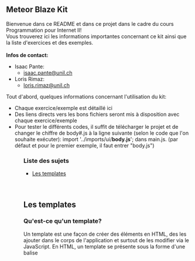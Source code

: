 <h2> Meteor Blaze Kit </h2>
<p> 
  Bienvenue dans ce README et dans ce projet dans le cadre du cours Programmation pour Internet II! <br/>
  Vous trouverez ici les informations importantes concernant ce kit ainsi que la liste d'exercices et des exemples. <br/><br/>
  <b> Infos de contact: </b>
<p>
<ul>
  <li>
    Isaac Pante:
      <ul>
        <li> <a href="mailto:isaac.pante@unil.ch"> isaac.pante@unil.ch </a> </li>
    </ul>
  </li>
  <li>
    Loris Rimaz:
      <ul>
        <li> <a href="mailto:loris.rimaz@unil.ch"> loris.rimaz@unil.ch </a> </li>
    </ul>
  </li>
</ul>
<p> Tout d'abord, quelques informations concernant l'utilisation du kit: <p>
<ul>
  <li> Chaque exercice/exemple est détaillé ici </li>
  <li> Des liens directs vers les bons fichiers seront mis à disposition avec chaque exercice/exemple </li>
  <li> Pour tester le différents codes, il suffit de télécharger le projet et de changer le chiffre de body#.js à la ligne suivante (selon le code que l'on souhaite exécuter): import '../imports/ui/<b>body.js</b>'; dans main.js. (par défaut et pour le premier exemple, il faut entrer "body.js")</li>
<ul>
<h3> Liste des sujets </h3>
<ul>
  <li> <a href="#-les-templates-">Les templates</a></li>
</ul>
<br/>
<br/>
<h2> Les templates </h2>
<h3> Qu'est-ce qu'un template? </h3>
<p> Un template est une façon de créer des éléments en HTML, des les ajouter dans le corps de l'application et surtout de les modifier via le JavaScript. En HTML, un template se présente sous la forme d'une balise <template> qui prend un attribut "nom". Ce nom sera utilisé pour intégrer le template dans le HTML avec la notation suivante {{> monTemplate}}. C'est aussi avec ce nom que l'on référencera le template dans le JavaScript. Comme on peut le voir dans cet <a href="https://github.com/DigitalDW/meteor_blaze_kit/blob/master/template_ex/imports/ui/body.html"> exemple </a>, le template affiche le texte "Bonjour, je suis un template" simplement en le référant dans le HTML avec "{{> bonjour}} </p>
<p> Assez simple, non? </p>
<h3> Templating avec JavaScript </h3>
<p> Comme mentionné ci-desssu, l'avantage des templates est la possibilité de modifier leur contenur via un script JavaScript. Toujours dans la même idée que le précédent, cet <a href="https://github.com/DigitalDW/meteor_blaze_kit/blob/master/template_ex/imports/ui/body2.html"> exemple </a> montre que le template "bonjour" n'est même plus définit en HTML, à la place du contenu de la balise p, on trouve {{texte}}. De même pour cette formulation étrange: </p>
&lt;ul&gt; <br/>
&nbsp;&nbsp;{{#each elem}} <br/>
&nbsp;&nbsp;&nbsp;&nbsp;{{>liste}} <br/>
&nbsp;&nbsp;{{/each}} <br/>
&lt;/ul&gt; <br/>
<p> Ces 5 lignes de codes introduisent la notion de logique dans le templating: {{#each}}, qui sert de boucle, et, par exemple, {{#if}}, pas visible dans l'exemple mais néanmoins existant et utilisé, permettent d'ajouter de la logique et des conditions. Ici, comme le précise le commentaire, la logique est la suivante: pour chanque (each) élément de ma liste, ajouter un template {{>liste}}, qui contient une balise li. Ainsi, le programme va chercher tous les éléments correspondants dans le JavaScript et va ajouter une balise li par élément. On peut ajouter un élément à la liste dans le JavaScript et la page se mettera à jour pour accueillir le nouvel élément </p> 
